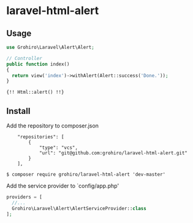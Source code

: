 # laravel-html-alert

## Usage

```php
use Grohiro\Laravel\Alert\Alert;

// Controller
public function index()
{
  return view('index')->withAlert(Alert::success('Done.'));
}
```

```view
{!! Html::alert() !!}
```

## Install

Add the repository to composer.json

```
    "repositories": [
        {
            "type": "vcs",
            "url": "git@github.com:grohiro/laravel-html-alert.git"
        }
    ],
```

```
$ composer require grohiro/laravel-html-alert 'dev-master'
```

Add the service provider to `config/app.php'

```php
providers = [
  //...
  Grohiro\Laravel\Alert\AlertServiceProvider::class
];
```

